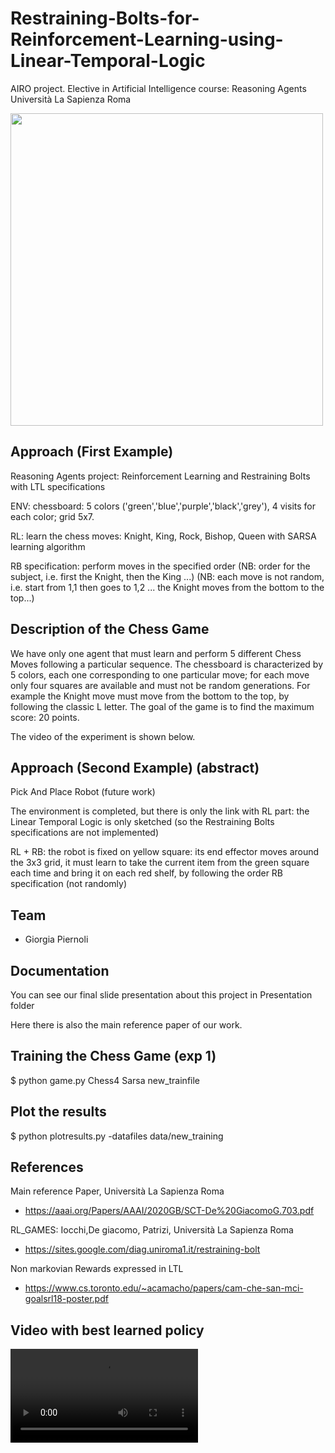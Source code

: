 # Restraining-Bolts-for-Reinforcement-Learning-using-Linear-Temporal-Logic
AIRO project. Elective in Artificial Intelligence course: Reasoning Agents
Università La Sapienza Roma

<a href="https://www.dis.uniroma1.it/"><img src="http://www.dis.uniroma1.it/sites/default/files/marchio%20logo%20eng%20jpg.jpg" width="500"></a>



## Approach (First Example)
Reasoning Agents project: Reinforcement Learning and Restraining Bolts with LTL specifications

ENV: chessboard: 5 colors ('green','blue','purple','black','grey'), 4 visits for each color; grid 5x7.

RL: learn the chess moves: Knight, King, Rock, Bishop, Queen with SARSA learning algorithm

RB specification: perform moves in the specified order (NB: order for the subject, i.e. first the Knight, then the King ...) (NB: each move is not random, i.e. start from 1,1 then goes to 1,2 ... the Knight moves from the bottom to the top...)

## Description of the Chess Game
We have only one agent that must learn and perform 5 different Chess Moves following a particular sequence. The chessboard is characterized by 5 colors, each one corresponding to one particular move; for each move only four squares are available and must not be random generations. For example the Knight move must move from the bottom to the top, by following the classic L letter.
The goal of the game is to find the maximum score: 20 points.

The video of the experiment is shown below.

## Approach (Second Example) (abstract)
Pick And Place Robot (future work)

The environment is completed, but there is only the link with RL part: the Linear Temporal Logic is only sketched (so the Restraining Bolts specifications are not implemented)

RL + RB: the robot is fixed on yellow square: its end effector moves around the 3x3 grid, it must learn to take the current item from the green square each time and bring it on each red shelf, by following the order RB specification (not randomly)


## Team
* Giorgia Piernoli


## Documentation
You can see our final slide presentation about this project in Presentation folder

Here there is also the main reference paper of our work.



## Training the Chess Game (exp 1)
$ python game.py Chess4 Sarsa new_trainfile

## Plot the results
$ python plotresults.py -datafiles data/new_training

## References
Main reference Paper, Università La Sapienza Roma
- https://aaai.org/Papers/AAAI/2020GB/SCT-De%20GiacomoG.703.pdf

RL_GAMES: Iocchi,De giacomo, Patrizi, Università La Sapienza Roma
- https://sites.google.com/diag.uniroma1.it/restraining-bolt

Non markovian Rewards expressed in LTL
- https://www.cs.toronto.edu/~acamacho/papers/cam-che-san-mci-goalsrl18-poster.pdf

## Video with best learned policy
![SC2 Video](video/clip_training.mov)
